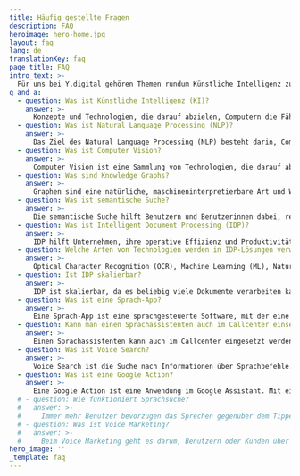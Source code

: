 ```yaml
---
title: Häufig gestellte Fragen
description: FAQ
heroimage: hero-home.jpg
layout: faq
lang: de
translationKey: faq
page_title: FAQ
intro_text: >-
  Für uns bei Y.digital gehören Themen rundum Künstliche Intelligenz zu unserem täglichen Geschäft, aber das gilt natürlich nicht für jeden. Daher helfen wir Ihnen gerne mit einer Reihe von häufig gestellten Fragen und Antworten im Bereich Künstliche Intelligenz.
q_and_a:
  - question: Was ist Künstliche Intelligenz (KI)?
    answer: >-
      Konzepte und Technologien, die darauf abzielen, Computern die Fähigkeit zur Erbringung menschlicher kognitiver Leistungen zu ermöglichen. Für Y.digital sind die Kerntechnologien der KI Natural Language Processing (NLP), Computer Vision und Knowledge Graphs.
  - question: Was ist Natural Language Processing (NLP)?
    answer: >-
      Das Ziel des Natural Language Processing (NLP) besteht darin, Computern die Interpretation von Texten und gesprochener Sprache in ähnlicher Weise wie Menschen zu ermöglichen. Beispiele für Anwendungen sind Dokumentenklassifizierung, automatische Übersetzung, Sprachverarbeitung und Themenextraktion.
  - question: Was ist Computer Vision?
    answer: >-
      Computer Vision ist eine Sammlung von Technologien, die darauf abzielen, Computern die Verarbeitung von Bildern und Videos zu ermöglichen. Beispiele für Anwendungen sind Objekterkennung, Unterschriftenerkennung und -erkennung sowie Tabellenerkennung.
  - question: Was sind Knowledge Graphs?
    answer: >-
      Graphen sind eine natürliche, maschineninterpretierbare Art und Weise, Wissen über die Welt auszudrücken. Dieses Wissen wird als ein miteinander verbundenes Netzwerk von Attributen, Beziehungen und Werten dargestellt. Wissen kann automatisch aus Datensammlungen wie Texten (z. B. Gesetzen und Vorschriften, Regeln, Anweisungen, Fachartikeln, Berufsordnungen, Texten in Urkunden und Erklärungen usw.) oder strukturierten Datenquellen extrahiert werden.
  - question: Was ist semantische Suche?
    answer: >-
      Die semantische Suche hilft Benutzern und Benutzerinnen dabei, relevante Informationen in der stetig wachsenden Menge an verfügbaren Daten online oder in den internen Speicherorten eines Unternehmens zu finden. Dazu gehören SharePoint, OneDrive, Fileshares, Dokumentenmanagement-Systeme und E-Mails. Die semantische Suche verwendet Natural Language Processing und Knowledge Graphs, um über wörtlich übereinstimmende, auf Stichwörtern basierende Suchalgorithmen hinauszugehen. So werden Informationen gefunden, die sonst übersehen würden, während unübersichtliche und irrelevante Suchergebnisse vermieden werden.
  - question: Was ist Intelligent Document Processing (IDP)?
    answer: >-
      IDP hilft Unternehmen, ihre operative Effizienz und Produktivität zu steigern, indem es ihre wissensintensiven Prozesse (z. B. Büro- und Aktenarbeit) optimiert. IDP kann die Arbeitsbelastung von Wissensarbeitern und -arbeiterinnen erheblich reduzieren, indem es ihnen Entscheidungsunterstützung bei großen Mengen von Akten oder Dokumenten bietet. Darüber hinaus hilft IDP dabei, Compliance, Konsistenz und Datensicherheit zu verbessern, indem es Mitarbeitende von zeitaufwändigen manuellen Aufgaben entlastet und die Mitarbeiterbeteiligung erhöht.
  - question: Welche Arten von Technologien werden in IDP-Lösungen verwendet?
    answer: >-
      Optical Character Recognition (OCR), Machine Learning (ML), Natural Language Processing (NLP) und Computer Vision sind alle Bestandteile einer fortgeschrittenen IDP-Plattform. Sie nutzt auch KI-Komponenten, mit denen sowohl strukturierte als auch unstrukturierte Daten analysiert werden können, während kontinuierlich gelernt wird, um die Genauigkeit zu erhöhen.
  - question: Ist IDP skalierbar?
    answer: >-
      IDP ist skalierbar, da es beliebig viele Dokumente verarbeiten kann, ohne überlastet zu werden. Jeden Tag können Millionen, wenn nicht Milliarden von Datapunkten verarbeitet werden. IDP ist die Lösung, wenn Ihr Unternehmen Segmente mit einem höheren Bedarf an Dokumentenverarbeitung hat. Es wächst mit Ihrem Unternehmen mit.
  - question: Was ist eine Sprach-App?
    answer: >-
      Eine Sprach-App ist eine sprachgesteuerte Software, mit der eine Organisation über Sprachassistenten wie den Google Assistant oder Amazon Alexa zugänglich wird. Der offizielle Begriff bei Google lautet Google Action, bei Amazon spricht man von einer Skill. Über eine Sprach-App bietet eine Organisation dem Benutzer oder der Benutzerin die Möglichkeit, über die Sprachassistenten von Google oder Amazon mit ihrem Unternehmen zu kommunizieren.
  - question: Kann man einen Sprachassistenten auch im Callcenter einsetzen?
    answer: >-
      Einen Sprachassistenten kann auch im Callcenter eingesetzt werden. Dies wird als Smart Call Assistance bezeichnet. Der Kunde oder die Kundin kann in seiner bzw. ihrer eigenen (natürlichen) Sprache sprechen und darüber informieren, worum es in seinem bzw. ihrem Anruf geht. Anschließend wird er vom Sprachassistenten zur richtigen Abteilung weitergeleitet oder der Sprachassistent selbst gibt die richtige Antwort. Smart Call Assistance hat auch dahingehend einen positiven Effekt, dass es die Arbeitsbelastung im Callcenter verringert und bei Spitzenauslastungen hilft.
  - question: Was ist Voice Search?
    answer: >-
      Voice Search ist die Suche nach Informationen über Sprachbefehle. Zum Beispiel über den Google Assistant, Siri von Apple oder Alexa von Amazon. Heutzutage sind auch viele Suchleisten mit einem Mikrofon ausgestattet. Da Menschen beim Sprechen andere Wörter verwenden als beim Eintippen einer Suchanfrage, ist es wichtig, als Unternehmen auch auf die Positionierung in
  - question: Was ist eine Google Action?
    answer: >-
      Eine Google Action ist eine Anwendung im Google Assistant. Mit einer Google Action können Unternehmen ihre Produkte, Dienstleistungen, Neuigkeiten oder Unterhaltungsinhalte in den Google Assistant integrieren. Beispiele dafür sind Google Actions von Bol.com, der Hypotheker oder Racoon. Sie werden aktiviert, indem man zum Beispiel sagt "Okay Google, sprich mit der Hypotheker."
  # - question: Wie funktioniert Sprachsuche?
  #   answer: >-
  #     Immer mehr Benutzer bevorzugen das Sprechen gegenüber dem Tippen, wenn sie eine Suchanfrage eingeben. Dies wird als Sprachsuche bezeichnet. Googles Algorithmen suchen dann nach der besten und schnellsten verfügbaren Antwort. Die Spitzenposition ist hier viel wert, insbesondere da ein Sprachassistent nur eine Antwort basierend auf dem Suchalgorithmus gibt - dies ist besonders wichtig für Geräte ohne Bildschirm, wie den Google Home oder AirPods.
  # - question: Was ist Voice Marketing?
  #   answer: >-
  #     Beim Voice Marketing geht es darum, Benutzern oder Kunden über den Sprachkanal Informationen, Produkte, Dienstleistungen und Unterhaltung zugänglich zu machen. Als Beispiel können Sie Ihre Website für die Sprachsuche optimieren und Google Actions entwickeln.
hero_image: ''
_template: faq
---
```



